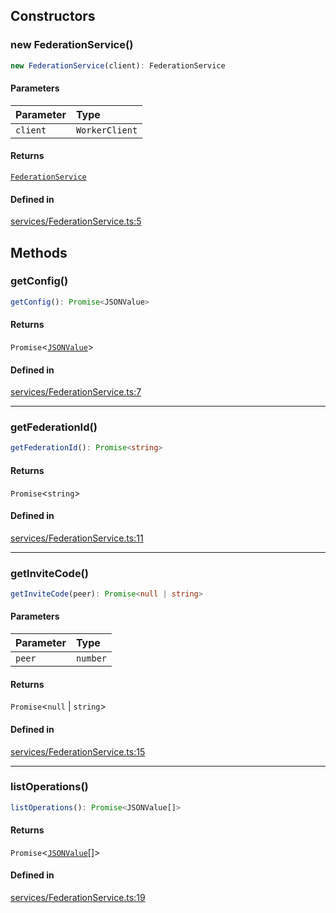## Constructors

### new FederationService()

```ts
new FederationService(client): FederationService
```

#### Parameters

| Parameter | Type           |
| :-------- | :------------- |
| `client`  | `WorkerClient` |

#### Returns

[`FederationService`](FederationService.md)

#### Defined in

[services/FederationService.ts:5](https://github.com/fedimint/fedimint-web-sdk/blob/ae528a0a42c45748231d65cadaa8adbd5129d077/packages/core-web/src/services/FederationService.ts#L5)

## Methods

### getConfig()

```ts
getConfig(): Promise<JSONValue>
```

#### Returns

`Promise`\<[`JSONValue`](../../index/index.md#jsonvalue)\>

#### Defined in

[services/FederationService.ts:7](https://github.com/fedimint/fedimint-web-sdk/blob/ae528a0a42c45748231d65cadaa8adbd5129d077/packages/core-web/src/services/FederationService.ts#L7)

---

### getFederationId()

```ts
getFederationId(): Promise<string>
```

#### Returns

`Promise`\<`string`\>

#### Defined in

[services/FederationService.ts:11](https://github.com/fedimint/fedimint-web-sdk/blob/ae528a0a42c45748231d65cadaa8adbd5129d077/packages/core-web/src/services/FederationService.ts#L11)

---

### getInviteCode()

```ts
getInviteCode(peer): Promise<null | string>
```

#### Parameters

| Parameter | Type     |
| :-------- | :------- |
| `peer`    | `number` |

#### Returns

`Promise`\<`null` \| `string`\>

#### Defined in

[services/FederationService.ts:15](https://github.com/fedimint/fedimint-web-sdk/blob/ae528a0a42c45748231d65cadaa8adbd5129d077/packages/core-web/src/services/FederationService.ts#L15)

---

### listOperations()

```ts
listOperations(): Promise<JSONValue[]>
```

#### Returns

`Promise`\<[`JSONValue`](../../index/index.md#jsonvalue)[]\>

#### Defined in

[services/FederationService.ts:19](https://github.com/fedimint/fedimint-web-sdk/blob/ae528a0a42c45748231d65cadaa8adbd5129d077/packages/core-web/src/services/FederationService.ts#L19)
